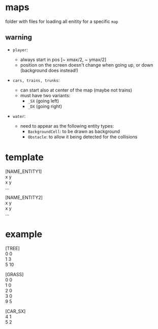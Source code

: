 # maps

folder with files for loading all enitity for a specific `map`

## warning

- `player`:
    - always start in pos [~ xmax/2, ~ ymax/2]
    - position on the screen doesn't change when going up, or down (background does instead!)    
    

- `cars, trains, trunks`:
    - can start also at center of the map (maybe not trains)
    - must have two variants: 
        - `_SX` (going left)
        - `_DX` (going right)

- `water`:
    - need to appear as the following entity types:
        - `BackgroundCell`: to be drawn as background
        - `Obstacle`: to allow it being detected for the collisions

# template

[NAME_ENTITY1]    
x y     
x y     
...    

[NAME_ENTITY2]     
x y    
x y     
...     

# example

[TREE]   
0 0   
1 3      
5 10      

[GRASS]       
0 0       
1 0    
2 0    
3 0     
9 5     

[CAR_SX]     
4 1          
5 2     
